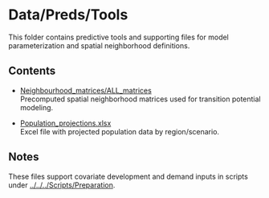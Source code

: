 # Data/Preds/Tools

This folder contains predictive tools and supporting files for model parameterization and spatial neighborhood definitions.

## Contents

- [Neighbourhood_matrices/ALL_matrices](Neighbourhood_matrices/ALL_matrices)  
  Precomputed spatial neighborhood matrices used for transition potential modeling.

- [Population_projections.xlsx](Population_projections.xlsx)  
  Excel file with projected population data by region/scenario.

## Notes

These files support covariate development and demand inputs in scripts under [../../../Scripts/Preparation](../../../Scripts/Preparation).
